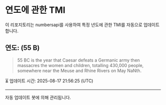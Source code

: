 
# 연도에 관한 TMI

이 리포지토리는 numbersapi를 사용하여 특정 년도에 관한 TMI를 자동으로 업데이트합니다.

## 연도: (55 B)
> 55 BC is the year that Caesar defeats a Germanic army then massacres the women and children, totalling 430,000 people, somewhere near the Meuse and Rhine Rivers on May NaNth.

⏳ 업데이트 시간: 2025-08-17 21:56:25 (UTC)

---
자동 업데이트 봇에 의해 관리됩니다.
